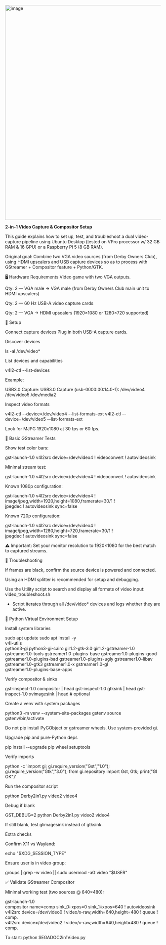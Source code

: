 <img width="1591" height="695" alt="image" src="https://github.com/user-attachments/assets/464f0e5c-2b2f-4d76-8e5e-ac415159ed60" />





**2-in-1 Video Capture & Compositor Setup**

This guide explains how to set up, test, and troubleshoot a dual video-capture pipeline using Ubuntu Desktop (tested on VPro processor w/ 32 GB RAM & 16 GPU) or a Raspberry Pi 5 (8 GB RAM).

Original goal:
Combine two VGA video sources (from Derby Owners Club),  using HDMI upscalers and USB capture devices so as to process with GStreamer + Compositor feature + Python/GTK.

🖥️ Hardware Requirements
Video game with two VGA outputs.

Qty: 2 — VGA male → VGA male (from Derby Owners Club main unit to HDMI upscalers)

Qty: 2 — 60 Hz USB-A video capture cards

Qty: 2 — VGA → HDMI upscalers (1920×1080 or 1280×720 supported)

🔌 Setup

Connect capture devices
Plug in both USB-A capture cards.

Discover devices

ls -al /dev/video*


List devices and capabilities

v4l2-ctl --list-devices


Example:

USB3.0 Capture: USB3.0 Capture (usb-0000:00:14.0-1):
    /dev/video4
    /dev/video5
    /dev/media2


Inspect video formats

v4l2-ctl --device=/dev/video4 --list-formats-ext
v4l2-ctl --device=/dev/video5 --list-formats-ext


Look for MJPG 1920x1080 at 30 fps or 60 fps.

🎥 Basic GStreamer Tests

Show test color bars:

gst-launch-1.0 v4l2src device=/dev/video4 ! videoconvert ! autovideosink


Minimal stream test:

gst-launch-1.0 v4l2src device=/dev/video4 ! videoconvert ! autovideosink


Known 1080p configuration:

gst-launch-1.0 v4l2src device=/dev/video4 ! \
  image/jpeg,width=1920,height=1080,framerate=30/1 ! \
  jpegdec ! autovideosink sync=false


Known 720p configuration:

gst-launch-1.0 v4l2src device=/dev/video4 ! \
  image/jpeg,width=1280,height=720,framerate=30/1 ! \
  jpegdec ! autovideosink sync=false


⚠️ Important: Set your monitor resolution to 1920×1080 for the best match to captured streams.

🔧 Troubleshooting

If frames are black, confirm the source device is powered and connected.

Using an HDMI splitter is recommended for setup and debugging.

Use the Utility script to search and display all formats of video input:
video_troubleshoot.sh
- Script iterates through all /dev/video* devices and logs whether they are active.



🐍 Python Virtual Environment Setup

Install system libraries

sudo apt update
sudo apt install -y \
  v4l-utils \
  python3-gi python3-gi-cairo gir1.2-gtk-3.0 gir1.2-gstreamer-1.0 \
  gstreamer1.0-tools gstreamer1.0-plugins-base gstreamer1.0-plugins-good \
  gstreamer1.0-plugins-bad gstreamer1.0-plugins-ugly gstreamer1.0-libav \
  gstreamer1.0-gtk3 gstreamer1.0-x gstreamer1.0-gl \
  gstreamer1.0-plugins-base-apps


Verify compositor & sinks

gst-inspect-1.0 compositor | head
gst-inspect-1.0 gtksink   | head
gst-inspect-1.0 xvimagesink | head   # optional


Create a venv with system packages

python3 -m venv --system-site-packages gstenv
source gstenv/bin/activate


Do not pip install PyGObject or gstreamer wheels. Use system-provided gi.

Upgrade pip and pure-Python deps

pip install --upgrade pip wheel setuptools


Verify imports

python -c 'import gi; gi.require_version("Gst","1.0"); gi.require_version("Gtk","3.0"); from gi.repository import Gst, Gtk; print("GI OK")'


Run the compositor script

python Derby2in1.py video2 video4


Debug if blank

GST_DEBUG=2 python Derby2in1.py video2 video4


If still blank, test glimagesink instead of gtksink.

Extra checks

Confirm X11 vs Wayland:

echo "$XDG_SESSION_TYPE"


Ensure user is in video group:

groups | grep -w video || sudo usermod -aG video "$USER"

✅ Validate GStreamer Compositor

Minimal working test (two sources @ 640×480):

gst-launch-1.0 \
  compositor name=comp sink_0::xpos=0 sink_1::xpos=640 ! autovideosink \
  v4l2src device=/dev/video0 ! video/x-raw,width=640,height=480 ! queue ! comp. \
  v4l2src device=/dev/video2 ! video/x-raw,width=640,height=480 ! queue ! comp.

To start:
python SEGADOC2in1Video.py



